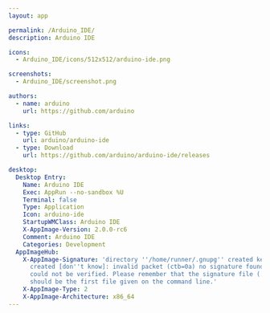```yaml
---
layout: app

permalink: /Arduino_IDE/
description: Arduino IDE

icons:
  - Arduino_IDE/icons/512x512/arduino-ide.png

screenshots:
  - Arduino_IDE/screenshot.png

authors:
  - name: arduino
    url: https://github.com/arduino

links:
  - type: GitHub
    url: arduino/arduino-ide
  - type: Download
    url: https://github.com/arduino/arduino-ide/releases

desktop:
  Desktop Entry:
    Name: Arduino IDE
    Exec: AppRun --no-sandbox %U
    Terminal: false
    Type: Application
    Icon: arduino-ide
    StartupWMClass: Arduino IDE
    X-AppImage-Version: 2.0.0-rc6
    Comment: Arduino IDE
    Categories: Development
  AppImageHub:
    X-AppImage-Signature: 'directory ''/home/runner/.gnupg'' created keybox ''/home/runner/.gnupg/pubring.kbx''
      created [don''t know]: invalid packet (ctb=0a) no signature found the signature
      could not be verified. Please remember that the signature file (.sig or .asc)
      should be the first file given on the command line.'
    X-AppImage-Type: 2
    X-AppImage-Architecture: x86_64
---
```

